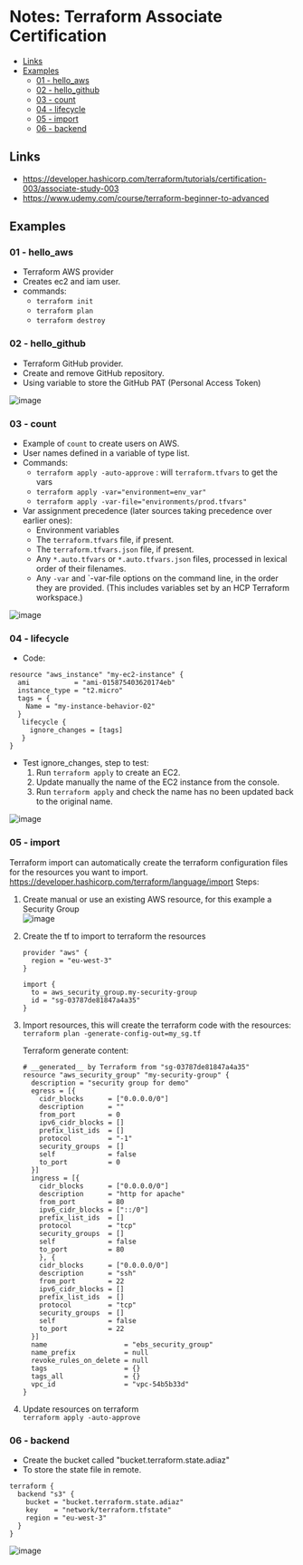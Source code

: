 <h1>Notes: Terraform Associate Certification</h1>

<!-- TOC -->
  * [Links](#links)
  * [Examples](#examples)
    * [01 - hello_aws](#01---helloaws)
    * [02 - hello_github](#02---hellogithub)
    * [03 - count](#03---count)
    * [04 - lifecycle](#04---lifecycle)
    * [05 - import](#05---import)
    * [06 - backend](#06---backend)
<!-- TOC -->

## Links
* https://developer.hashicorp.com/terraform/tutorials/certification-003/associate-study-003
* https://www.udemy.com/course/terraform-beginner-to-advanced

## Examples
### 01 - hello_aws
* Terraform AWS provider
* Creates ec2 and iam user.
* commands:
  * `terraform init`
  * `terraform plan`
  * `terraform destroy`

### 02 - hello_github
* Terraform GitHub provider.
* Create and remove GitHub repository.
* Using variable to store the GitHub PAT (Personal Access Token)

![image](https://github.com/user-attachments/assets/4c0f7131-9bd4-4078-884e-3c17e9e27012)

### 03 - count
* Example of `count` to create users on AWS.
* User names defined in a variable of type list.
* Commands:
  * `terraform apply -auto-approve` : will `terraform.tfvars` to get the vars
  * `terraform apply -var="environment=env_var"`
  * `terraform apply -var-file="environments/prod.tfvars"`
* Var assignment precedence (later sources taking precedence over earlier ones):
  * Environment variables
  * The `terraform.tfvars` file, if present.
  * The `terraform.tfvars.json` file, if present.
  * Any `*.auto.tfvars` or `*.auto.tfvars.json` files, processed in lexical order of their filenames.
  * Any `-var` and `-var-file options on the command line, in the order they are provided. (This includes variables set by an HCP Terraform workspace.)

![image](https://github.com/user-attachments/assets/b75f5814-6310-40ea-b8f3-85f88688c227)

### 04 - lifecycle
* Code:
```hcl
resource "aws_instance" "my-ec2-instance" {
  ami           = "ami-015875403620174eb"
  instance_type = "t2.micro"
  tags = {
    Name = "my-instance-behavior-02"
  }
   lifecycle {
     ignore_changes = [tags]
   }
}
```

* Test ignore_changes, step to test:
  1. Run `terraform apply` to create an EC2.
  2. Update manually the name of the EC2 instance from the console.
  3. Run `terraform apply` and check the name has no been updated back to the original name.  

![image](https://github.com/user-attachments/assets/fe6373ac-9ed5-46af-b2b3-be1da6dab834)

### 05 - import
Terraform import can automatically create the terraform configuration files for the resources you want to import.
https://developer.hashicorp.com/terraform/language/import
Steps:
1. Create manual or use an existing AWS resource, for this example a Security Group  
![image](https://github.com/user-attachments/assets/9576730f-cf3e-4a8c-8c53-79b509799b55)   

2. Create the tf to import to terraform the resources  
    ```hcl
    provider "aws" {
      region = "eu-west-3"
    }
    
    import {
      to = aws_security_group.my-security-group
      id = "sg-03787de81847a4a35"
    }
    ```
3. Import resources, this will create the terraform code with the resources:  
    `terraform plan -generate-config-out=my_sg.tf`  

    Terraform generate content:  
    ```hcl
    # __generated__ by Terraform from "sg-03787de81847a4a35"
    resource "aws_security_group" "my-security-group" {
      description = "security group for demo"
      egress = [{
        cidr_blocks      = ["0.0.0.0/0"]
        description      = ""
        from_port        = 0
        ipv6_cidr_blocks = []
        prefix_list_ids  = []
        protocol         = "-1"
        security_groups  = []
        self             = false
        to_port          = 0
      }]
      ingress = [{
        cidr_blocks      = ["0.0.0.0/0"]
        description      = "http for apache"
        from_port        = 80
        ipv6_cidr_blocks = ["::/0"]
        prefix_list_ids  = []
        protocol         = "tcp"
        security_groups  = []
        self             = false
        to_port          = 80
        }, {
        cidr_blocks      = ["0.0.0.0/0"]
        description      = "ssh"
        from_port        = 22
        ipv6_cidr_blocks = []
        prefix_list_ids  = []
        protocol         = "tcp"
        security_groups  = []
        self             = false
        to_port          = 22
      }]
      name                   = "ebs_security_group"
      name_prefix            = null
      revoke_rules_on_delete = null
      tags                   = {}
      tags_all               = {}
      vpc_id                 = "vpc-54b5b33d"
    }
    ```
4. Update resources on terraform  
    `terraform apply -auto-approve`

### 06 - backend
* Create the bucket called "bucket.terraform.state.adiaz"
* To store the state file in remote.
````hcl
terraform {
  backend "s3" {
    bucket = "bucket.terraform.state.adiaz"
    key    = "network/terraform.tfstate"
    region = "eu-west-3"
  }
}
````
![image](https://github.com/user-attachments/assets/2d2d8ede-6547-47bb-b8d5-9b992bc6d5a3)




